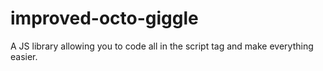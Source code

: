# improved-octo-giggle
A JS library allowing you to code all in the script tag and make everything easier.

